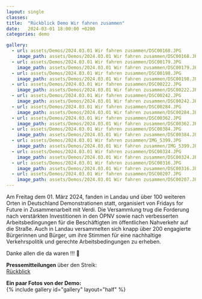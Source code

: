 ```yaml
---
layout: single
classes: 
title:  "Rückblick Demo Wir fahren zusammen"
date:   2024-03-01 18:00:00 +0200
categories: demo

gallery:
  - url: assets/Demos/2024.03.01 Wir fahren zusammen/DSC00168.JPG
    image_path: assets/Demos/2024.03.01 Wir fahren zusammen/DSC00168.JPG
  - url: assets/Demos/2024.03.01 Wir fahren zusammen/DSC00179.JPG
    image_path: assets/Demos/2024.03.01 Wir fahren zusammen/DSC00179.JPG
  - url: assets/Demos/2024.03.01 Wir fahren zusammen/DSC00198.JPG
    image_path: assets/Demos/2024.03.01 Wir fahren zusammen/DSC00198.JPG
  - url: assets/Demos/2024.03.01 Wir fahren zusammen/DSC00222.JPG
    image_path: assets/Demos/2024.03.01 Wir fahren zusammen/DSC00222.JPG
  - url: assets/Demos/2024.03.01 Wir fahren zusammen/DSC00242.JPG
    image_path: assets/Demos/2024.03.01 Wir fahren zusammen/DSC00242.JPG
  - url: assets/Demos/2024.03.01 Wir fahren zusammen/DSC00284.JPG
    image_path: assets/Demos/2024.03.01 Wir fahren zusammen/DSC00284.JPG
  - url: assets/Demos/2024.03.01 Wir fahren zusammen/DSC00362.JPG
    image_path: assets/Demos/2024.03.01 Wir fahren zusammen/DSC00362.JPG
  - url: assets/Demos/2024.03.01 Wir fahren zusammen/DSC00384.JPG
    image_path: assets/Demos/2024.03.01 Wir fahren zusammen/DSC00384.JPG
  - url: assets/Demos/2024.03.01 Wir fahren zusammen/IMG_5399.JPG
    image_path: assets/Demos/2024.03.01 Wir fahren zusammen/IMG_5399.JPG
  - url: assets/Demos/2024.03.01 Wir fahren zusammen/DSC00324.JPG
    image_path: assets/Demos/2024.03.01 Wir fahren zusammen/DSC00324.JPG
  - url: assets/Demos/2024.03.01 Wir fahren zusammen/DSC00316.JPG
    image_path: assets/Demos/2024.03.01 Wir fahren zusammen/DSC00316.JPG
  - url: assets/Demos/2024.03.01 Wir fahren zusammen/DSC00207.JPG
    image_path: assets/Demos/2024.03.01 Wir fahren zusammen/DSC00207.JPG
---
```

Am Freitag dem 01. März 2024, fanden in Landau und über 100 weiteren Orten in Deutschland Demonstrationen statt, organisiert von Fridays for Future in Zusammenarbeit mit Verdi. Die Versammlung trug die Forderung nach verstärkten Investitionen in den ÖPNV sowie nach verbesserten Arbeitsbedingungen für die Beschäftigten im öffentlichen Nahverkehr auf die Straße.
Auch in Landau versammelten sich knapp über 200 engagierte Bürgerinnen und Bürger, um ihre Stimmen für eine nachhaltige Verkehrspolitik und gerechte Arbeitsbedingungen zu erheben. 

Danke allen die da waren !!! 💚

<b> Pressemitteilungen </b> über den Streik: <br>
<a href="https://fridaysforfuture-landau.de/assets/Demos/2024.03.01%20Wir%20fahren%20zusammen/Pressemitteilung%20R%C3%BCckblick%20Fridays%20for%20Future%20Landau%2001.03.%20Wir%20fahren%20zusammen.pdf" target="_blank" >Rückblick</a> <br>

<b> Ein paar Fotos von der Demo: </b>  <br>
{% include gallery id="gallery" layout="half" %}
